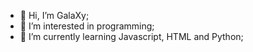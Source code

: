 - 👋 Hi, I’m GalaXy;
- 👀 I’m interested in programming;
- 🌱 I’m currently learning Javascript, HTML and Python;
